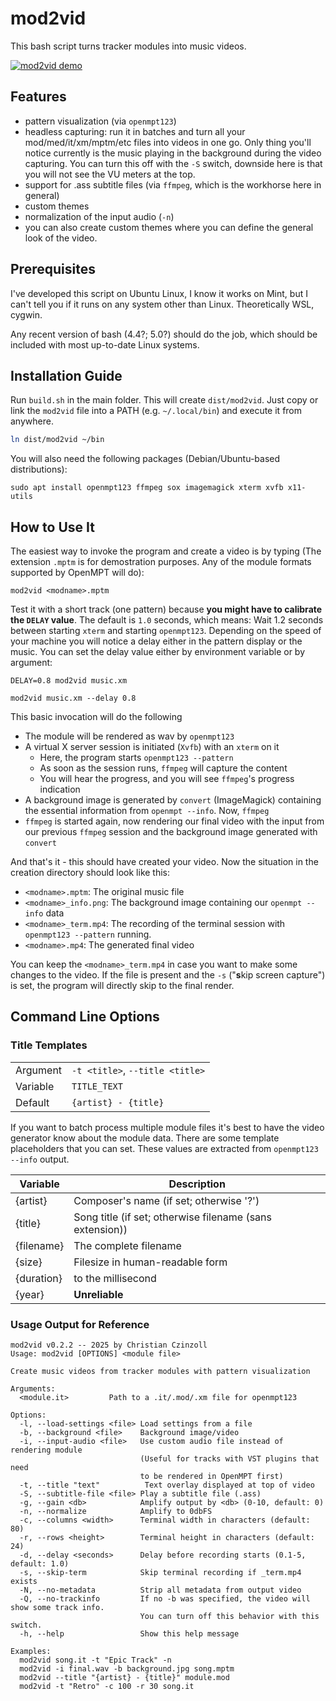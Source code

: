 # mod2vid

This bash script turns tracker modules into music videos.

[![mod2vid demo](https://img.youtube.com/vi/awEMUQ_7STY/0.jpg)](https://www.youtube.com/watch?v=awEMUQ_7STY)

## Features

 - pattern visualization (via `openmpt123`)
 - headless capturing: run it in batches and turn all your mod/med/it/xm/mptm/etc files into videos in one go. Only thing you'll notice currently is the music playing in the background during the video capturing. You can turn this off with the `-S` switch, downside here is that you will not see the VU meters at the top.
 - support for .ass subtitle files (via `ffmpeg`, which is the workhorse here in general)
 - custom themes
 - normalization of the input audio (`-n`)
 - you can also create custom themes where you can define the general look of the video.

## Prerequisites

I've developed this script on Ubuntu Linux, I know it works on Mint, but I can't tell you if it runs on any system other than Linux. Theoretically WSL, cygwin.

Any recent version of bash (4.4?; 5.0?) should do the job, which should be included with most up-to-date Linux systems.

## Installation Guide

Run `build.sh` in the main folder. This will create `dist/mod2vid`. Just copy or link the `mod2vid` file into a PATH (e.g. `~/.local/bin`) and execute it from anywhere.
```bash
ln dist/mod2vid ~/bin
```

You will also need the following packages (Debian/Ubuntu-based distributions):

```
sudo apt install openmpt123 ffmpeg sox imagemagick xterm xvfb x11-utils
```

## How to Use It

The easiest way to invoke the program and create a video is by typing (The extension `.mptm` is for demostration purposes. Any of the module formats supported by OpenMPT will do):

```
mod2vid <modname>.mptm
```

Test it with a short track (one pattern) because **you might have to calibrate the `DELAY` value**. The default is `1.0` seconds, which means: Wait 1.2 seconds between starting `xterm` and starting `openmpt123`. Depending on the speed of your machine you will notice a delay either in the pattern display or the music. You can set the delay value either by environment variable or by argument:

```
DELAY=0.8 mod2vid music.xm
```

```
mod2vid music.xm --delay 0.8
```

This basic invocation will do the following
  - The module will be rendered as wav by `openmpt123`
  - A virtual X server session is initiated (`Xvfb`) with an `xterm` on it
     - Here, the program starts `openmpt123 --pattern`
     - As soon as the session runs, `ffmpeg` will capture the content
     - You will hear the progress, and you will see `ffmpeg`'s progress indication
  - A background image is generated by `convert` (ImageMagick) containing the essential information from `openmpt --info`. Now, `ffmpeg`
  - `ffmpeg` is started again, now rendering our final video with the input from our previous `ffmpeg` session and the background image generated with `convert`

And that's it - this should have created your video. Now the situation in the creation directory should look like this:
- `<modname>.mptm`: The original music file
- `<modname>_info.png`: The background image containing our `openmpt --info` data
- `<modname>_term.mp4`: The recording of the terminal session with `openmpt123 --pattern` running.
- `<modname>.mp4`: The generated final video

You can keep the `<modname>_term.mp4` in case you want to make some changes to the video. If the file is present and the `-s` ("**s**kip screen capture") is set, the program will directly skip to the final render.

## Command Line Options

### Title Templates

|||
|---|---|
| Argument    | `-t <title>`, `--title <title>`|
| Variable    | `TITLE_TEXT`                   |
| Default     | `{artist} - {title}`           |

If you want to batch process multiple module files it's best to have the video generator know about the module data. There are some template placeholders that you can set. These values are extracted from `openmpt123 --info` output.

| Variable | Description |
|----------|-------------|
| {artist} | Composer's name (if set; otherwise '?') |
| {title}  | Song title (if set; otherwise filename (sans extension)) |
| {filename}| The complete filename |
| {size}   | Filesize in human-readable form |
| {duration} | to the millisecond |
| {year} | **Unreliable** |

### Usage Output for Reference

```plaintext
mod2vid v0.2.2 -- 2025 by Christian Czinzoll
Usage: mod2vid [OPTIONS] <module file>

Create music videos from tracker modules with pattern visualization

Arguments:
  <module.it>         Path to a .it/.mod/.xm file for openmpt123

Options:
  -l, --load-settings <file> Load settings from a file
  -b, --background <file>    Background image/video
  -i, --input-audio <file>   Use custom audio file instead of rendering module
                             (Useful for tracks with VST plugins that need
                             to be rendered in OpenMPT first)
  -t, --title "text"          Text overlay displayed at top of video
  -S, --subtitle-file <file> Play a subtitle file (.ass)
  -g, --gain <db>            Amplify output by <db> (0-10, default: 0)
  -n, --normalize            Amplify to 0dbFS
  -c, --columns <width>      Terminal width in characters (default: 80)
  -r, --rows <height>        Terminal height in characters (default: 24)
  -d, --delay <seconds>      Delay before recording starts (0.1-5, default: 1.0)
  -s, --skip-term            Skip terminal recording if _term.mp4 exists
  -N, --no-metadata          Strip all metadata from output video
  -Q, --no-trackinfo         If no -b was specified, the video will show some track info.
                             You can turn off this behavior with this switch.
  -h, --help                 Show this help message

Examples:
  mod2vid song.it -t "Epic Track" -n
  mod2vid -i final.wav -b background.jpg song.mptm
  mod2vid --title "{artist} - {title}" module.mod
  mod2vid -t "Retro" -c 100 -r 30 song.it

```
